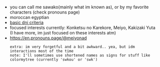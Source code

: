 - you can call me sawako(mainly what im known as), or by my favorite characters (check pronouns page)
- moroccan egyptian
- [basic dni criteria](https://basic-dni.crd.co/)
- focused interests currently: Konketsu no Karekore, Meiyo, Kakizaki Yuta (I have more, im just focused on these interests atm)
- https://en.pronouns.page/@meiyonad
  ~~~
  extra: im very forgetful and a bit awkward.. yea, but idm interactions most of the time
  note: I'll sometimes use shortened names as signs for stuff like colormytree (currently 'swkou' or 'swk')
